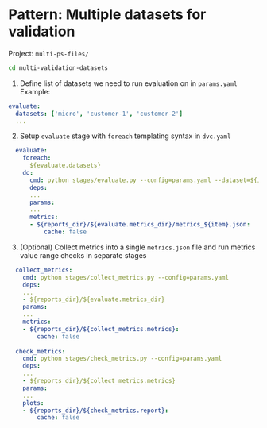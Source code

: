 # Pattern: Multiple datasets for validation 
Project: `multi-ps-files/`
```bash 
cd multi-validation-datasets
```

1. Define list of datasets we need to run evaluation on in `params.yaml`
Example: 
```yaml
evaluate:
  datasets: ['micro', 'customer-1', 'customer-2']
  ...
```

2. Setup `evaluate` stage with `foreach` templating syntax in `dvc.yaml` 
```yaml
  evaluate:
    foreach:
      ${evaluate.datasets}
    do:
      cmd: python stages/evaluate.py --config=params.yaml --dataset=${item}
      deps:
      ...
      params:
      ...
      metrics:
      - ${reports_dir}/${evaluate.metrics_dir}/metrics_${item}.json:
          cache: false
```

3. (Optional) Collect metrics into a single `metrics.json` file and run metrics value range checks in separate stages 
```yaml 
  collect_metrics:
    cmd: python stages/collect_metrics.py --config=params.yaml
    deps:
    ...
    - ${reports_dir}/${evaluate.metrics_dir}
    params:
    ...
    metrics:
    - ${reports_dir}/${collect_metrics.metrics}:
        cache: false
  
  check_metrics:
    cmd: python stages/check_metrics.py --config=params.yaml
    deps:
    ...
    - ${reports_dir}/${collect_metrics.metrics}
    params:
    ...
    plots:
    - ${reports_dir}/${check_metrics.report}:
        cache: false
```

